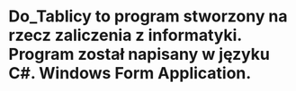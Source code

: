 # Do_Tablicy to program stworzony na rzecz zaliczenia z informatyki. Program został napisany w języku C#. Windows Form Application.
